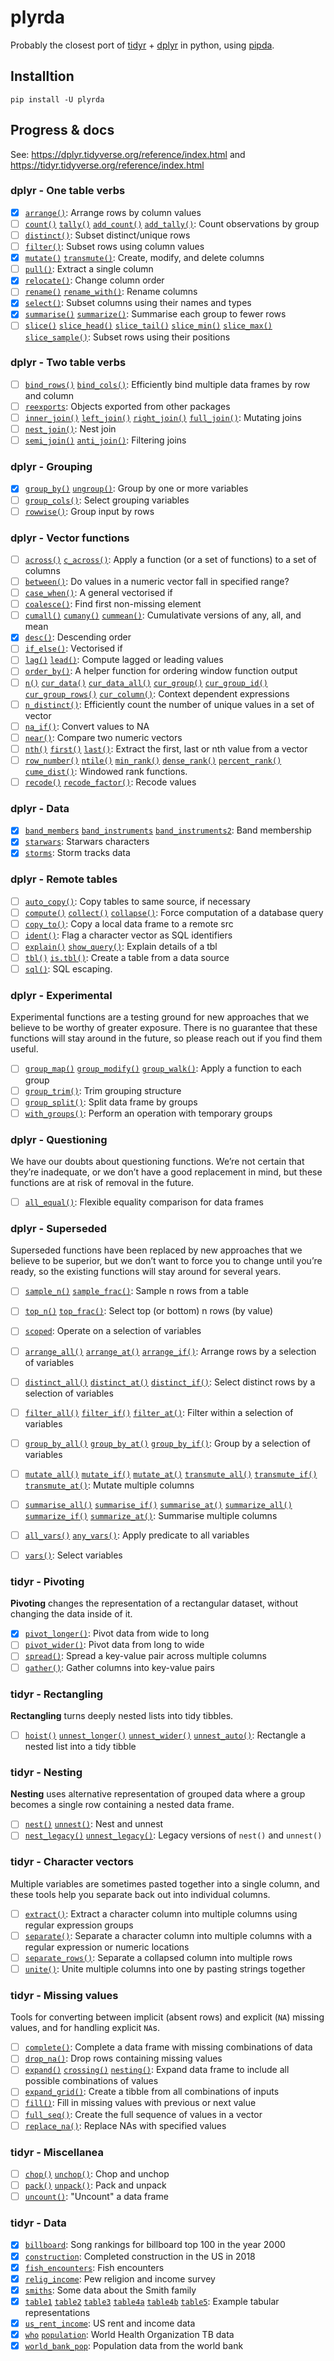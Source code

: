# plyrda

Probably the closest port of [tidyr][1] + [dplyr][2] in python, using [pipda][3].

## Installtion

```shell
pip install -U plyrda
```

## Progress & docs

See: https://dplyr.tidyverse.org/reference/index.html and https://tidyr.tidyverse.org/reference/index.html

### dplyr - One table verbs
- [x] [`arrange()`](https://pwwang.github.io/plyrda/reference/arrange): Arrange rows by column values
- [ ] [`count()`](https://pwwang.github.io/plyrda/reference/count) [`tally()`](https://pwwang.github.io/plyrda/reference/count) [`add_count()`](https://pwwang.github.io/plyrda/reference/count) [`add_tally()`](https://pwwang.github.io/plyrda/reference/count): Count observations by group
- [ ] [`distinct()`](https://pwwang.github.io/plyrda/reference/distinct): Subset distinct/unique rows
- [ ] [`filter()`](https://pwwang.github.io/plyrda/reference/filter): Subset rows using column values
- [x] [`mutate()`](https://pwwang.github.io/plyrda/reference/mutate) [`transmute()`](https://pwwang.github.io/plyrda/reference/mutate): Create, modify, and delete columns
- [ ] [`pull()`](https://pwwang.github.io/plyrda/reference/pull): Extract a single column
- [x] [`relocate()`](https://pwwang.github.io/plyrda/reference/relocate): Change column order
- [ ] [`rename()`](https://pwwang.github.io/plyrda/reference/rename) [`rename_with()`](https://pwwang.github.io/plyrda/reference/rename): Rename columns
- [x] [`select()`](https://pwwang.github.io/plyrda/reference/select): Subset columns using their names and types
- [x] [`summarise()`](https://pwwang.github.io/plyrda/reference/summarise) [`summarize()`](https://pwwang.github.io/plyrda/reference/summarise): Summarise each group to fewer rows
- [ ] [`slice()`](https://pwwang.github.io/plyrda/reference/slice) [`slice_head()`](https://pwwang.github.io/plyrda/reference/slice) [`slice_tail()`](https://pwwang.github.io/plyrda/reference/slice) [`slice_min()`](https://pwwang.github.io/plyrda/reference/slice) [`slice_max()`](https://pwwang.github.io/plyrda/reference/slice) [`slice_sample()`](https://pwwang.github.io/plyrda/reference/slice): Subset rows using their positions

### dplyr - Two table verbs
- [ ] [`bind_rows()`](https://pwwang.github.io/plyrda/reference/bind) [`bind_cols()`](https://pwwang.github.io/plyrda/reference/bind): Efficiently bind multiple data frames by row and column
- [ ] [`reexports`](https://pwwang.github.io/plyrda/reference/reexports): Objects exported from other packages
- [ ] [`inner_join()`](https://pwwang.github.io/plyrda/reference/mutate-joins) [`left_join()`](https://pwwang.github.io/plyrda/reference/mutate-joins) [`right_join()`](https://pwwang.github.io/plyrda/reference/mutate-joins) [`full_join()`](https://pwwang.github.io/plyrda/reference/mutate-joins): Mutating joins
- [ ] [`nest_join()`](https://pwwang.github.io/plyrda/reference/nest_join): Nest join
- [ ] [`semi_join()`](https://pwwang.github.io/plyrda/reference/filter-joins) [`anti_join()`](https://pwwang.github.io/plyrda/reference/filter-joins): Filtering joins

### dplyr - Grouping
- [x] [`group_by()`](https://pwwang.github.io/plyrda/reference/group_by) [`ungroup()`](https://pwwang.github.io/plyrda/reference/group_by): Group by one or more variables
- [ ] [`group_cols()`](https://pwwang.github.io/plyrda/reference/group_cols): Select grouping variables
- [ ] [`rowwise()`](https://pwwang.github.io/plyrda/reference/rowwise): Group input by rows

### dplyr - Vector functions
- [ ] [`across()`](https://pwwang.github.io/plyrda/reference/across) [`c_across()`](https://pwwang.github.io/plyrda/reference/across): Apply a function (or a set of functions) to a set of columns
- [ ] [`between()`](https://pwwang.github.io/plyrda/reference/between): Do values in a numeric vector fall in specified range?
- [ ] [`case_when()`](https://pwwang.github.io/plyrda/reference/case_when): A general vectorised if
- [ ] [`coalesce()`](https://pwwang.github.io/plyrda/reference/coalesce): Find first non-missing element
- [ ] [`cumall()`](https://pwwang.github.io/plyrda/reference/cumall) [`cumany()`](https://pwwang.github.io/plyrda/reference/cumall) [`cummean()`](https://pwwang.github.io/plyrda/reference/cumall): Cumulativate versions of any, all, and mean
- [x] [`desc()`](https://pwwang.github.io/plyrda/reference/desc): Descending order
- [ ] [`if_else()`](https://pwwang.github.io/plyrda/reference/if_else): Vectorised if
- [ ] [`lag()`](https://pwwang.github.io/plyrda/reference/lead-lag) [`lead()`](https://pwwang.github.io/plyrda/reference/lead-lag): Compute lagged or leading values
- [ ] [`order_by()`](https://pwwang.github.io/plyrda/reference/order_by): A helper function for ordering window function output
- [ ] [`n()`](https://pwwang.github.io/plyrda/reference/context) [`cur_data()`](https://pwwang.github.io/plyrda/reference/context) [`cur_data_all()`](https://pwwang.github.io/plyrda/reference/context) [`cur_group()`](https://pwwang.github.io/plyrda/reference/context) [`cur_group_id()`](https://pwwang.github.io/plyrda/reference/context) [`cur_group_rows()`](https://pwwang.github.io/plyrda/reference/context) [`cur_column()`](https://pwwang.github.io/plyrda/reference/context): Context dependent expressions
- [ ] [`n_distinct()`](https://pwwang.github.io/plyrda/reference/n_distinct): Efficiently count the number of unique values in a set of vector
- [ ] [`na_if()`](https://pwwang.github.io/plyrda/reference/na_if): Convert values to NA
- [ ] [`near()`](https://pwwang.github.io/plyrda/reference/near): Compare two numeric vectors
- [ ] [`nth()`](https://pwwang.github.io/plyrda/reference/nth) [`first()`](https://pwwang.github.io/plyrda/reference/nth) [`last()`](https://pwwang.github.io/plyrda/reference/nth): Extract the first, last or nth value from a vector
- [ ] [`row_number()`](https://pwwang.github.io/plyrda/reference/ranking) [`ntile()`](https://pwwang.github.io/plyrda/reference/ranking) [`min_rank()`](https://pwwang.github.io/plyrda/reference/ranking) [`dense_rank()`](https://pwwang.github.io/plyrda/reference/ranking) [`percent_rank()`](https://pwwang.github.io/plyrda/reference/ranking) [`cume_dist()`](https://pwwang.github.io/plyrda/reference/ranking): Windowed rank functions.
- [ ] [`recode()`](https://pwwang.github.io/plyrda/reference/recode) [`recode_factor()`](https://pwwang.github.io/plyrda/reference/recode): Recode values

### dplyr - Data
- [x] [`band_members`](https://pwwang.github.io/plyrda/reference/band_members) [`band_instruments`](https://pwwang.github.io/plyrda/reference/band_members) [`band_instruments2`](https://pwwang.github.io/plyrda/reference/band_members): Band membership
- [x] [`starwars`](https://pwwang.github.io/plyrda/reference/starwars): Starwars characters
- [x] [`storms`](https://pwwang.github.io/plyrda/reference/storms): Storm tracks data

### dplyr - Remote tables
- [ ] [`auto_copy()`](https://pwwang.github.io/plyrda/reference/auto_copy): Copy tables to same source, if necessary
- [ ] [`compute()`](https://pwwang.github.io/plyrda/reference/compute) [`collect()`](https://pwwang.github.io/plyrda/reference/compute) [`collapse()`](https://pwwang.github.io/plyrda/reference/compute): Force computation of a database query
- [ ] [`copy_to()`](https://pwwang.github.io/plyrda/reference/copy_to): Copy a local data frame to a remote src
- [ ] [`ident()`](https://pwwang.github.io/plyrda/reference/ident): Flag a character vector as SQL identifiers
- [ ] [`explain()`](https://pwwang.github.io/plyrda/reference/explain) [`show_query()`](https://pwwang.github.io/plyrda/reference/explain): Explain details of a tbl
- [ ] [`tbl()`](https://pwwang.github.io/plyrda/reference/tbl) [`is.tbl()`](https://pwwang.github.io/plyrda/reference/tbl): Create a table from a data source
- [ ] [`sql()`](https://pwwang.github.io/plyrda/reference/sql): SQL escaping.

### dplyr - Experimental

Experimental functions are a testing ground for new approaches that we believe to be worthy of greater exposure. There is no guarantee that these functions will stay around in the future, so please reach out if you find them useful.

- [ ] [`group_map()`](https://pwwang.github.io/plyrda/reference/group_map) [`group_modify()`](https://pwwang.github.io/plyrda/reference/group_map) [`group_walk()`](https://pwwang.github.io/plyrda/reference/group_map): Apply a function to each group
- [ ] [`group_trim()`](https://pwwang.github.io/plyrda/reference/group_trim): Trim grouping structure
- [ ] [`group_split()`](https://pwwang.github.io/plyrda/reference/group_split): Split data frame by groups
- [ ] [`with_groups()`](https://pwwang.github.io/plyrda/reference/with_groups): Perform an operation with temporary groups

### dplyr - Questioning


We have our doubts about questioning functions. We’re not certain that they’re inadequate, or we don’t have a good replacement in mind, but these functions are at risk of removal in the future.

- [ ] [`all_equal()`](https://pwwang.github.io/plyrda/reference/all_equal): Flexible equality comparison for data frames

### dplyr - Superseded

Superseded functions have been replaced by new approaches that we believe to be superior, but we don’t want to force you to change until you’re ready, so the existing functions will stay around for several years.

- [ ] [`sample_n()`](https://pwwang.github.io/plyrda/reference/sample_n) [`sample_frac()`](https://pwwang.github.io/plyrda/reference/sample_n): Sample n rows from a table
- [ ] [`top_n()`](https://pwwang.github.io/plyrda/reference/top_n) [`top_frac()`](https://pwwang.github.io/plyrda/reference/top_n): Select top (or bottom) n rows (by value)
- [ ] [`scoped`](https://pwwang.github.io/plyrda/reference/scoped): Operate on a selection of variables
- [ ] [`arrange_all()`](https://pwwang.github.io/plyrda/reference/arrange_all) [`arrange_at()`](https://pwwang.github.io/plyrda/reference/arrange_all) [`arrange_if()`](https://pwwang.github.io/plyrda/reference/arrange_all): Arrange rows by a selection of variables
- [ ] [`distinct_all()`](https://pwwang.github.io/plyrda/reference/distinct_all) [`distinct_at()`](https://pwwang.github.io/plyrda/reference/distinct_all) [`distinct_if()`](https://pwwang.github.io/plyrda/reference/distinct_all): Select distinct rows by a selection of variables
- [ ] [`filter_all()`](https://pwwang.github.io/plyrda/reference/filter_all) [`filter_if()`](https://pwwang.github.io/plyrda/reference/filter_all) [`filter_at()`](https://pwwang.github.io/plyrda/reference/filter_all): Filter within a selection of variables
- [ ] [`group_by_all()`](https://pwwang.github.io/plyrda/reference/group_by_all) [`group_by_at()`](https://pwwang.github.io/plyrda/reference/group_by_all) [`group_by_if()`](https://pwwang.github.io/plyrda/reference/group_by_all): Group by a selection of variables
- [ ] [`mutate_all()`](https://pwwang.github.io/plyrda/reference/mutate_all) [`mutate_if()`](https://pwwang.github.io/plyrda/reference/mutate_all) [`mutate_at()`](https://pwwang.github.io/plyrda/reference/mutate_all) [`transmute_all()`](https://pwwang.github.io/plyrda/reference/mutate_all) [`transmute_if()`](https://pwwang.github.io/plyrda/reference/mutate_all) [`transmute_at()`](https://pwwang.github.io/plyrda/reference/mutate_all): Mutate multiple columns
- [ ] [`summarise_all()`](https://pwwang.github.io/plyrda/reference/summarise_all) [`summarise_if()`](https://pwwang.github.io/plyrda/reference/summarise_all) [`summarise_at()`](https://pwwang.github.io/plyrda/reference/summarise_all) [`summarize_all()`](https://pwwang.github.io/plyrda/reference/summarise_all) [`summarize_if()`](https://pwwang.github.io/plyrda/reference/summarise_all) [`summarize_at()`](https://pwwang.github.io/plyrda/reference/summarise_all): Summarise multiple columns
- [ ] [`all_vars()`](https://pwwang.github.io/plyrda/reference/all_vars) [`any_vars()`](https://pwwang.github.io/plyrda/reference/all_vars): Apply predicate to all variables
- [ ] [`vars()`](https://pwwang.github.io/plyrda/reference/vars): Select variables


### tidyr - Pivoting


**Pivoting** changes the representation of a rectangular dataset, without changing the data inside of it.

- [x] [`pivot_longer()`](htts://pwwang.github.io/plyrda/reference/pivot_longer): Pivot data from wide to long
- [ ] [`pivot_wider()`](htts://pwwang.github.io/plyrda/reference/pivot_wider): Pivot data from long to wide
- [ ] [`spread()`](htts://pwwang.github.io/plyrda/reference/spread): Spread a key-value pair across multiple columns
- [ ] [`gather()`](htts://pwwang.github.io/plyrda/reference/gather): Gather columns into key-value pairs

### tidyr - Rectangling


**Rectangling** turns deeply nested lists into tidy tibbles.

- [ ] [`hoist()`](htts://pwwang.github.io/plyrda/reference/hoist) [`unnest_longer()`](htts://pwwang.github.io/plyrda/reference/unnest_longer) [`unnest_wider()`](htts://pwwang.github.io/plyrda/reference/unnest_wider) [`unnest_auto()`](htts://pwwang.github.io/plyrda/reference/unnest_auto): Rectangle a nested list into a tidy tibble

### tidyr - Nesting


**Nesting** uses alternative representation of grouped data where a group becomes a single row containing a nested data frame.

- [ ] [`nest()`](htts://pwwang.github.io/plyrda/reference/nest) [`unnest()`](htts://pwwang.github.io/plyrda/reference/unnest): Nest and unnest
- [ ] [`nest_legacy()`](htts://pwwang.github.io/plyrda/reference/nest_legacy) [`unnest_legacy()`](htts://pwwang.github.io/plyrda/reference/unnest_legacy): Legacy versions of `nest()` and `unnest()`

### tidyr - Character vectors


Multiple variables are sometimes pasted together into a single column, and these tools help you separate back out into individual columns.

- [ ] [`extract()`](htts://pwwang.github.io/plyrda/reference/extract): Extract a character column into multiple columns using regular expression groups
- [ ] [`separate()`](htts://pwwang.github.io/plyrda/reference/separate): Separate a character column into multiple columns with a regular expression or numeric locations
- [ ] [`separate_rows()`](htts://pwwang.github.io/plyrda/reference/separate_rows): Separate a collapsed column into multiple rows
- [ ] [`unite()`](htts://pwwang.github.io/plyrda/reference/unite): Unite multiple columns into one by pasting strings together

### tidyr - Missing values


Tools for converting between implicit (absent rows) and explicit (`NA`) missing values, and for handling explicit `NA`s.

- [ ] [`complete()`](htts://pwwang.github.io/plyrda/reference/complete): Complete a data frame with missing combinations of data
- [ ] [`drop_na()`](htts://pwwang.github.io/plyrda/reference/drop_na): Drop rows containing missing values
- [ ] [`expand()`](htts://pwwang.github.io/plyrda/reference/expand) [`crossing()`](htts://pwwang.github.io/plyrda/reference/crossing) [`nesting()`](htts://pwwang.github.io/plyrda/reference/nesting): Expand data frame to include all possible combinations of values
- [ ] [`expand_grid()`](htts://pwwang.github.io/plyrda/reference/expand_grid): Create a tibble from all combinations of inputs
- [ ] [`fill()`](htts://pwwang.github.io/plyrda/reference/fill): Fill in missing values with previous or next value
- [ ] [`full_seq()`](htts://pwwang.github.io/plyrda/reference/full_seq): Create the full sequence of values in a vector
- [ ] [`replace_na()`](htts://pwwang.github.io/plyrda/reference/replace_na): Replace NAs with specified values

### tidyr - Miscellanea

- [ ] [`chop()`](htts://pwwang.github.io/plyrda/reference/chop) [`unchop()`](htts://pwwang.github.io/plyrda/reference/unchop): Chop and unchop
- [ ] [`pack()`](htts://pwwang.github.io/plyrda/reference/pack) [`unpack()`](htts://pwwang.github.io/plyrda/reference/unpack): Pack and unpack
- [ ] [`uncount()`](htts://pwwang.github.io/plyrda/reference/uncount): "Uncount" a data frame

### tidyr - Data

- [x] [`billboard`](https://pwwang.github.io/dplyrda/tidyr/$1): Song rankings for billboard top 100 in the year 2000
- [x] [`construction`](https://pwwang.github.io/dplyrda/tidyr/$1): Completed construction in the US in 2018
- [x] [`fish_encounters`](https://pwwang.github.io/dplyrda/tidyr/$1): Fish encounters
- [x] [`relig_income`](https://pwwang.github.io/dplyrda/tidyr/$1): Pew religion and income survey
- [x] [`smiths`](https://pwwang.github.io/dplyrda/tidyr/$1): Some data about the Smith family
- [x] [`table1`](https://pwwang.github.io/dplyrda/tidyr/$1) [`table2`](https://pwwang.github.io/dplyrda/tidyr/$1) [`table3`](https://pwwang.github.io/dplyrda/tidyr/$1) [`table4a`](https://pwwang.github.io/dplyrda/tidyr/$1) [`table4b`](https://pwwang.github.io/dplyrda/tidyr/$1) [`table5`](https://pwwang.github.io/dplyrda/tidyr/$1): Example tabular representations
- [x] [`us_rent_income`](https://pwwang.github.io/dplyrda/tidyr/$1): US rent and income data
- [x] [`who`](https://pwwang.github.io/dplyrda/tidyr/$1) [`population`](https://pwwang.github.io/dplyrda/tidyr/$1): World Health Organization TB data
- [x] [`world_bank_pop`](https://pwwang.github.io/dplyrda/tidyr/$1): Population data from the world bank

[1]: https://tidyr.tidyverse.org/index.html
[2]: https://dplyr.tidyverse.org/index.html
[3]: https://github.com/pwwang/pipda
